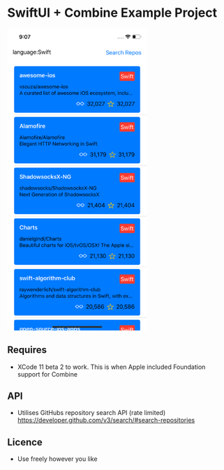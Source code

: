 # SwiftUI + Combine Example Project

<img src="./screenshot/example.png" width="320">

## Requires 
* XCode 11 beta 2 to work.  This is when Apple included Foundation support for Combine

## API
* Utilises GitHubs repository search API (rate limited) https://developer.github.com/v3/search/#search-repositories

## Licence
* Use freely however you like

